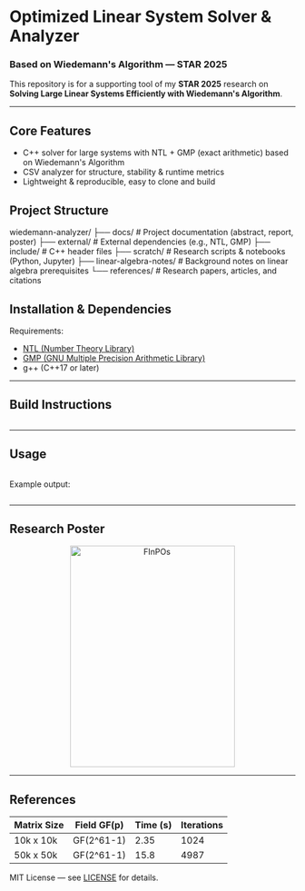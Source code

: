 # Optimized Linear System Solver & Analyzer

### Based on Wiedemann's Algorithm — STAR 2025

This repository is for a supporting tool of my **STAR 2025** research on **Solving Large Linear Systems Efficiently with Wiedemann's Algorithm**.

---

## Core Features
- C++ solver for large systems with NTL + GMP (exact arithmetic) based on Wiedemann's Algorithm
- CSV analyzer for structure, stability & runtime metrics
- Lightweight & reproducible, easy to clone and build

## Project Structure
wiedemann-analyzer/
├── docs/                   # Project documentation (abstract, report, poster)
├── external/               # External dependencies (e.g., NTL, GMP)
├── include/                # C++ header files
├── scratch/                # Research scripts & notebooks (Python, Jupyter)
├── linear-algebra-notes/   # Background notes on linear algebra prerequisites
└── references/             # Research papers, articles, and citations

## Installation & Dependencies

Requirements:

* [NTL (Number Theory Library)](https://libntl.org/)
* [GMP (GNU Multiple Precision Arithmetic Library)](https://gmplib.org/)
* g++ (C++17 or later)
---

## Build Instructions

```bash
```

---

## Usage

```bash
```

Example output:

```
```

---

## Research Poster

<p align="center">
  <img src="https://github.com/user-attachments/assets/cb5d2220-e438-4f0b-8daa-7e76103f6b7e" alt="FInPOs" width="290" height="390">
</p>

---

## References


| Matrix Size | Field GF(p) | Time (s) | Iterations |
| ----------- | ----------- | -------- | ---------- |
| 10k x 10k   | GF(2^61-1)  | 2.35     | 1024       |
| 50k x 50k   | GF(2^61-1)  | 15.8     | 4987       |

MIT License — see [LICENSE](LICENSE) for details.
